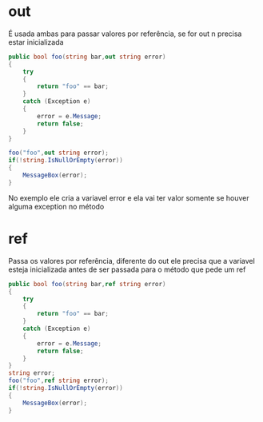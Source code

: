 # out
É usada ambas para passar valores por referência, se for out n precisa estar inicializada
```c#
public bool foo(string bar,out string error)
{
	try
	{
		return "foo" == bar;
	}
	catch (Exception e)
	{
		error = e.Message;
		return false;
	}
}

foo("foo",out string error);
if(!string.IsNullOrEmpty(error))
{
	MessageBox(error);
}
```
No exemplo ele cria a variavel error e ela vai ter valor somente se houver alguma exception no método

# ref
Passa os valores por referência, diferente do out ele precisa que a variavel esteja inicializada antes de ser passada para o método que pede um ref
```c#
public bool foo(string bar,ref string error)
{
	try
	{
		return "foo" == bar;
	}
	catch (Exception e)
	{
		error = e.Message;
		return false;
	}
}
string error;
foo("foo",ref string error);
if(!string.IsNullOrEmpty(error))
{
	MessageBox(error);
}